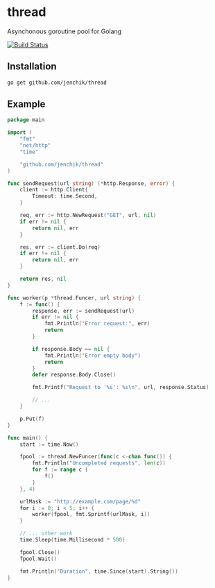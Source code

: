 # thread
Asynchonous goroutine pool for Golang

[![Build Status](https://travis-ci.org/jenchik/thread.svg)](https://travis-ci.org/jenchik/thread)

Installation
------------

```bash
go get github.com/jenchik/thread
```

Example
-------
```go
package main

import (
	"fmt"
	"net/http"
	"time"

	"github.com/jenchik/thread"
)

func sendRequest(url string) (*http.Response, error) {
	client := http.Client{
		Timeout: time.Second,
	}

	req, err := http.NewRequest("GET", url, nil)
	if err != nil {
		return nil, err
	}

	res, err := client.Do(req)
	if err != nil {
		return nil, err
	}

	return res, nil
}

func worker(p *thread.Funcer, url string) {
	f := func() {
		response, err := sendRequest(url)
		if err != nil {
			fmt.Println("Error request:", err)
			return
		}

		if response.Body == nil {
			fmt.Println("Error empty body")
			return
		}
		defer response.Body.Close()

		fmt.Printf("Request to '%s': %s\n", url, response.Status)

		// ...
	}

	p.Put(f)
}

func main() {
	start := time.Now()

	fpool := thread.NewFuncer(func(c <-chan func()) {
		fmt.Println("Uncompleted requests", len(c))
		for f := range c {
			f()
		}
	}, 4)

	urlMask := "http://example.com/page/%d"
	for i := 0; i < 5; i++ {
		worker(fpool, fmt.Sprintf(urlMask, i))
	}

	// ... other work
	time.Sleep(time.Millisecond * 500)

	fpool.Close()
	fpool.Wait()

	fmt.Println("Duration", time.Since(start).String())
}
```
